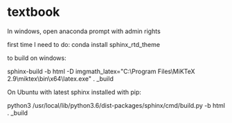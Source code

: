 # textbook

In windows, open anaconda prompt with admin rights

first time I need to do:
conda install sphinx_rtd_theme

to build on windows:

sphinx-build -b html -D imgmath_latex="C:\Program Files\MiKTeX 2.9\miktex\bin\x64\latex.exe" . _build

On Ubuntu with latest sphinx installed with pip:

python3 /usr/local/lib/python3.6/dist-packages/sphinx/cmd/build.py -b html . _build
